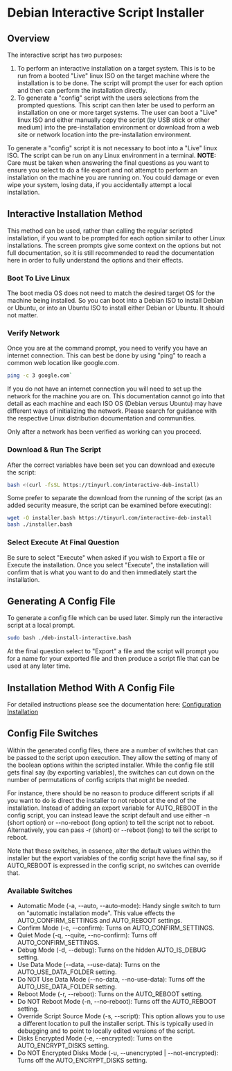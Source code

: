 # Debian Interactive Script Installer

## Overview

The interactive script has two purposes:

1. To perform an interactive installation on a target system.  This is to be run from a booted "Live" linux ISO on the target machine where the installation is to be done.  The script will prompt the user for each option and then can perform the installation directly.
2. To generate a "config" script with the users selections from the prompted questions.  This script can then later be used to perform an installation on one or more target systems.  The user can boot a "Live" linux ISO and either manually copy the script (by USB stick or other medium) into the pre-installation environment or download from a web site or network location into the pre-installation environment.

To generate a "config" script it is not necessary to boot into a "Live" linux ISO.  The script can be run on any Linux environment in a terminal.  **NOTE:** Care must be taken when answering the final questions as you want to ensure you select to do a file export and not attempt to perform an installation on the machine you are running on.  You could damage or even wipe your system, losing data, if you accidentally attempt a local installation.

## Interactive Installation Method

This method can be used, rather than calling the regular scripted installation, if you want to be prompted for each option similar to other Linux installations.  The screen prompts give some context on the options but not full documentation, so it is still recommended to read the documentation here in order to fully understand the options and their effects.

### Boot To Live Linux

The boot media OS does not need to match the desired target OS for the machine being installed.  So you can boot into a Debian ISO to install Debian or Ubuntu, or into an Ubuntu ISO to install either Debian or Ubuntu.  It should not matter.

### Verify Network

Once you are at the command prompt, you need to verify you have an internet connection.  This can best be done by using "ping" to reach a common web location like google.com.

```bash
ping -c 3 google.com`
```

If you do not have an internet connection you will need to set up the network for the machine you are on.  This documentation cannot go into that detail as each machine and each ISO OS (Debian versus Ubuntu) may have different ways of initializing the network.  Please search for guidance with the respective Linux distribution documentation and communities.

Only after a network has been verified as working can you proceed.

### Download & Run The Script

After the correct variables have been set you can download and execute the script:

```bash
bash <(curl -fsSL https://tinyurl.com/interactive-deb-install)
```

Some prefer to separate the download from the running of the script (as an added security measure, the script can be examined before executing):

```bash
wget -O installer.bash https://tinyurl.com/interactive-deb-install
bash ./installer.bash
```

### Select Execute At Final Question

Be sure to select "Execute" when asked if you wish to Export a file or Execute the installation.  Once you select "Execute", the installation will confirm that is what you want to do and then immediately start the installation.

## Generating A Config File

To generate a config file which can be used later.  Simply run the interactive script at a local prompt.

```bash
sudo bash ./deb-install-interactive.bash
```

At the final question select to "Export" a file and the script will prompt you for a name for your exported file and then produce a script file that can be used at any later time.

## Installation Method With A Config File

For detailed instructions please see the documentation here: [Configuration Installation](debian-scripted-installer.md#installation-method-with-configuration-file)

## Config File Switches

Within the generated config files, there are a number of switches that can be passed to the script upon execution.  They allow the setting of many of the boolean options within the scripted installer.  While the config file still gets final say (by exporting variables), the switches can cut down on the number of permutations of config scripts that might be needed.

For instance, there should be no reason to produce different scripts if all you want to do is direct the installer to not reboot at the end of the installation.  Instead of adding an export variable for AUTO_REBOOT in the config script, you can instead leave the script default and use either -n (short option) or --no-reboot (long option) to tell the script not to reboot.  Alternatively, you can pass -r (short) or --reboot (long) to tell the script to reboot.

Note that these switches, in essence, alter the default values within the installer but the export variables of the config script have the final say, so if AUTO_REBOOT is expressed in the config script, no switches can override that.

### Available Switches

- Automatic Mode (-a, --auto, --auto-mode): Handy single switch to turn on "automatic installation mode".  This value effects the AUTO_CONFIRM_SETTINGS and AUTO_REBOOT settings.
- Confirm Mode (-c, --confirm): Turns on AUTO_CONFIRM_SETTINGS.
- Quiet Mode (-q, --quite, --no-confirm): Turns off AUTO_CONFIRM_SETTINGS.
- Debug Mode (-d, --debug): Turns on the hidden AUTO_IS_DEBUG setting.
- Use Data Mode (--data, --use-data): Turns on the AUTO_USE_DATA_FOLDER setting.
- Do NOT Use Data Mode (--no-data, --no-use-data): Turns off the AUTO_USE_DATA_FOLDER setting.
- Reboot Mode (-r, --reboot): Turns on the AUTO_REBOOT setting.
- Do NOT Reboot Mode (-n, --no-reboot): Turns off the AUTO_REBOOT setting.
- Override Script Source Mode (-s, --script): This option allows you to use a different location to pull the installer script.  This is typically used in debugging and to point to locally edited versions of the script.
- Disks Encrypted Mode (-e, --encrypted): Turns on the AUTO_ENCRYPT_DISKS setting.
- Do NOT Encrypted Disks Mode (-u, --unencrypted | --not-encrypted): Turns off the AUTO_ENCRYPT_DISKS setting.
